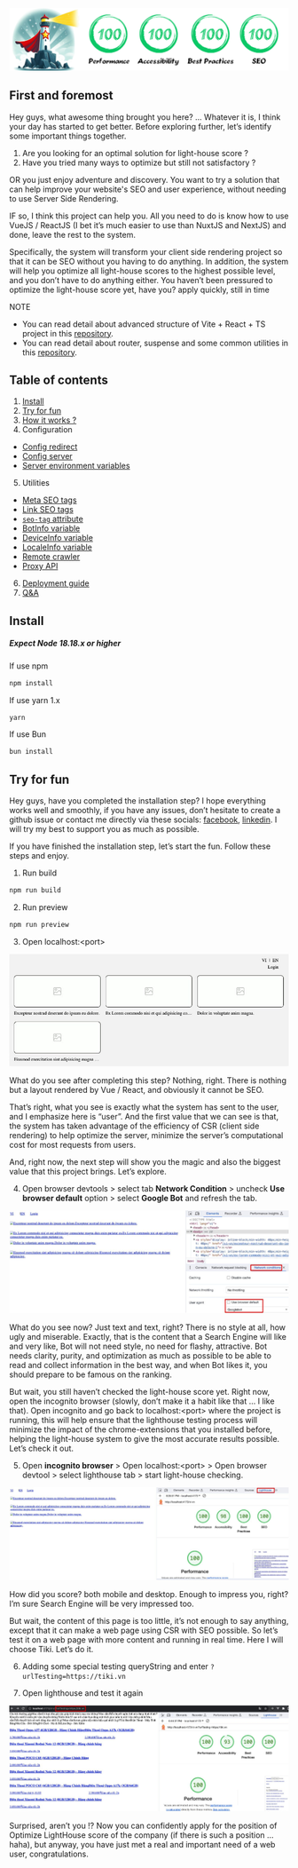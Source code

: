 ![top-banner](/src/assets/static/images/readme/top-banner.jpg)

## First and foremost

Hey guys, what awesome thing brought you here? … Whatever it is, I think your day has started to get better. Before exploring further, let’s identify some important things together.

1. Are you looking for an optimal solution for light-house score ?
2. Have you tried many ways to optimize but still not satisfactory ?

OR you just enjoy adventure and discovery. You want to try a solution that can help improve your website's SEO and user experience, without needing to use Server Side Rendering.

IF so, I think this project can help you. All you need to do is know how to use VueJS / ReactJS (I bet it’s much easier to use than NuxtJS and NextJS) and done, leave the rest to the system.

Specifically, the system will transform your client side rendering project so that it can be SEO without you having to do anything. In addition, the system will help you optimize all light-house scores to the highest possible level, and you don’t have to do anything either. You haven’t been pressured to optimize the light-house score yet, have you? apply quickly, still in time

NOTE
- You can read detail about advanced structure of Vite + React + TS project in this [repository](https://github.com/anhchangvt1994/webpack-project--template-react-ts).
- You can read detail about router, suspense and some common utilities in this [repository](https://github.com/anhchangvt1994/webpack-project--template-react-ts__react-router).

## Table of contents

1. [Install](#install)
2. [Try for fun](#try-for-fun)
3. [How it works ?](/READMORE/how-it-works.md)
4. Configuration
  - [Config redirect](/READMORE/redirect-config.md)
  - [Config server](/READMORE/server-config.md)
  - [Server environment variables](/READMORE/server-enviroment-variables.md)
5. Utilities
  - [Meta SEO tags](/READMORE/meta-seo-tags.md)
  - [Link SEO tags](/READMORE/link-seo-tags.md)
  - [`seo-tag` attribute](/READMORE/seo-tag-attribute.md)
  - [BotInfo variable](/READMORE/botinfo-variable.md)
  - [DeviceInfo variable](/READMORE/deviceinfo-variable.md)
  - [LocaleInfo variable](/READMORE/localeinfo-variable.md)
  - [Remote crawler](/READMORE/remote-crawler.md)
  - [Proxy API](/READMORE/proxy-api.md)

6. [Deployment guide](/READMORE/deployment.md)
7. [Q&A](/READMORE/Q&A.md)

<h2 id="install">Install</h2>

##### Expect Node 18.18.x or higher

If use npm

```bash
npm install
```

If use yarn 1.x

```bash
yarn
```

If use Bun

```bash
bun install
```

<h2 id="try-for-fun">Try for fun</h2>

Hey guys, have you completed the installation step? I hope everything works well and smoothly, if you have any issues, don’t hesitate to create a github issue or contact me directly via these socials: [facebook](https://www.facebook.com/truong.nguyen.3382), [linkedin](https://www.linkedin.com/in/truong-nguyen-8780a523a). I will try my best to support you as much as possible.

If you have finished the installation step, let’s start the fun. Follow these steps and enjoy.

1. Run build
```bash
npm run build
```

2. Run preview
```bash
npm run preview
```

3. Open localhost:\<port\>

![step 03](/src/assets/static/images/readme/step_03.jpg)

What do you see after completing this step? Nothing, right. There is nothing but a layout rendered by Vue / React, and obviously it cannot be SEO.

That’s right, what you see is exactly what the system has sent to the user, and I emphasize here is “user”. And the first value that we can see is that, the system has taken advantage of the efficiency of CSR (client side rendering) to help optimize the server, minimize the server’s computational cost for most requests from users.

And, right now, the next step will show you the magic and also the biggest value that this project brings. Let’s explore.

4. Open browser devtools > select tab **Network Condition** > uncheck **Use browser default** option > select **Google Bot** and refresh the tab.

![step 04](/src/assets/static/images/readme/step_04.jpg)

What do you see now? Just text and text, right? There is no style at all, how ugly and miserable. Exactly, that is the content that a Search Engine will like and very like, Bot will not need style, no need for flashy, attractive. Bot needs clarity, purity, and optimization as much as possible to be able to read and collect information in the best way, and when Bot likes it, you should prepare to be famous on the ranking.

But wait, you still haven’t checked the light-house score yet. Right now, open the incognito browser (slowly, don’t make it a habit like that … I like that). Open incognito and go back to localhost:\<port\> where the project is running, this will help ensure that the lighthouse testing process will minimize the impact of the chrome-extensions that you installed before, helping the light-house system to give the most accurate results possible. Let’s check it out.

5. Open **incognito browser** > Open localhost:\<port\> > Open browser devtool > select lighthouse tab > start light-house checking.

![step 05](/src/assets/static/images/readme/step_05.jpg)

How did you score? both mobile and desktop. Enough to impress you, right? I’m sure Search Engine will be very impressed too.

But wait, the content of this page is too little, it’s not enough to say anything, except that it can make a web page using CSR with SEO possible. So let’s test it on a web page with more content and running in real time. Here I will choose Tiki. Let’s do it.

6. Adding some special testing queryString and enter
`?urlTesting=https://tiki.vn`

7. Open lighthouse and test it again

![step 07](/src/assets/static/images/readme/step_07.jpg)

Surprised, aren’t you !? Now you can confidently apply for the position of Optimize LightHouse score of the company (if there is such a position … haha), but anyway, you have just met a real and important need of a web user, congratulations.
